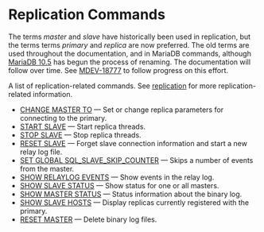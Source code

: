 # Replication Commands

The terms <em>master</em> and <em>slave</em> have historically been used in replication, but the terms terms <em>primary</em> and <em>replica</em> are now preferred. The old terms are used throughout the documentation, and in MariaDB commands, although [MariaDB 10.5](/kb/en/what-is-mariadb-105/) has begun the process of renaming. The documentation will follow over time. See [MDEV-18777](https://jira.mariadb.org/browse/MDEV-18777) to follow progress on this effort.

A list of replication-related commands. See [replication](/replication) for more replication-related information.

- [CHANGE MASTER TO](/sql-statements-structure/sql-statements/administrative-sql-statements/replication-commands/change-master-to/) — Set or change replica parameters for connecting to the primary.
- [START SLAVE](/sql-statements-structure/sql-statements/administrative-sql-statements/replication-commands/start-replica/) — Start replica threads.
- [STOP SLAVE](/sql-statements-structure/sql-statements/administrative-sql-statements/replication-commands/stop-replica/) — Stop replica threads.
- [RESET SLAVE](/sql-statements-structure/sql-statements/administrative-sql-statements/replication-commands/reset-slave-connection_name/) — Forget slave connection information and start a new relay log file.
- [SET GLOBAL SQL_SLAVE_SKIP_COUNTER](/sql-statements-structure/sql-statements/administrative-sql-statements/replication-commands/set-global-sql_slave_skip_counter/) — Skips a number of events from the master.
- [SHOW RELAYLOG EVENTS](/sql-statements-structure/sql-statements/administrative-sql-statements/show/show-relaylog-events/) — Show events in the relay log.
- [SHOW SLAVE STATUS](/sql-statements-structure/sql-statements/administrative-sql-statements/show/show-replica-status/) — Show status for one or all masters.
- [SHOW MASTER STATUS](/sql-statements-structure/sql-statements/administrative-sql-statements/show/show-binlog-status/) — Status information about the binary log.
- [SHOW SLAVE HOSTS](/sql-statements-structure/sql-statements/administrative-sql-statements/show/show-replica-hosts/) — Display replicas currently registered with the primary.
- [RESET MASTER](/sql-statements-structure/sql-statements/administrative-sql-statements/replication-commands/reset-master/) — Delete binary log files.